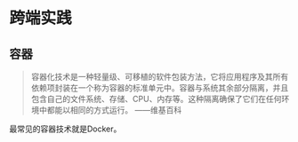 # 跨端实践

## 容器

> 容器化技术是一种轻量级、可移植的软件包装方法，它将应用程序及其所有依赖项封装在一个称为容器的标准单元中。容器与系统其余部分隔离，并且包含自己的文件系统、存储、CPU、内存等。这种隔离确保了它们在任何环境中都能以相同的方式运行。 ——维基百科

最常见的容器技术就是Docker。



